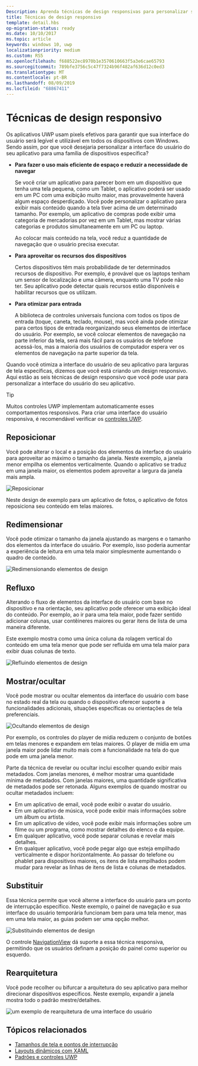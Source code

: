 ```yaml
---
Description: Aprenda técnicas de design responsivas para personalizar seu aplicativo para dispositivos específicos
title: Técnicas de design responsivo
template: detail.hbs
op-migration-status: ready
ms.date: 10/10/2017
ms.topic: article
keywords: windows 10, uwp
localizationpriority: medium
ms.custom: RS5
ms.openlocfilehash: f688522ec8970b1e3570610663f5a3e6cae65793
ms.sourcegitcommit: 789bfe3756c5c47f7324b96f482af636d12c0ed3
ms.translationtype: MT
ms.contentlocale: pt-BR
ms.lasthandoff: 08/09/2019
ms.locfileid: "68867411"
---
```

# <a name="responsive-design-techniques"></a>Técnicas de design responsivo

Os aplicativos UWP usam pixels efetivos para garantir que sua interface do usuário será legível e utilizável em todos os dispositivos com Windows. Sendo assim, por que você desejaria personalizar a interface do usuário do seu aplicativo para uma família de dispositivos específica?

- **Para fazer o uso mais eficiente de espaço e reduzir a necessidade de navegar**

    Se você criar um aplicativo para parecer bom em um dispositivo que tenha uma tela pequena, como um Tablet, o aplicativo poderá ser usado em um PC com uma exibição muito maior, mas provavelmente haverá algum espaço desperdiçado. Você pode personalizar o aplicativo para exibir mais conteúdo quando a tela tiver acima de um determinado tamanho. Por exemplo, um aplicativo de compras pode exibir uma categoria de mercadorias por vez em um Tablet, mas mostrar várias categorias e produtos simultaneamente em um PC ou laptop.

    Ao colocar mais conteúdo na tela, você reduz a quantidade de navegação que o usuário precisa executar.

- **Para aproveitar os recursos dos dispositivos**

    Certos dispositivos têm mais probabilidade de ter determinados recursos de dispositivo. Por exemplo, é provável que os laptops tenham um sensor de localização e uma câmera, enquanto uma TV pode não ter. Seu aplicativo pode detectar quais recursos estão disponíveis e habilitar recursos que os utilizam.

- **Para otimizar para entrada**

    A biblioteca de controles universais funciona com todos os tipos de entrada (toque, caneta, teclado, mouse), mas você ainda pode otimizar para certos tipos de entrada reorganizando seus elementos de interface do usuário. Por exemplo, se você colocar elementos de navegação na parte inferior da tela, será mais fácil para os usuários de telefone acessá-los, mas a maioria dos usuários de computador espera ver os elementos de navegação na parte superior da tela.

Quando você otimiza a interface do usuário de seu aplicativo para larguras de tela específicas, dizemos que você está criando um design responsivo. Aqui estão as seis técnicas de design responsivo que você pode usar para personalizar a interface do usuário do seu aplicativo.

>[!TIP]
> Muitos controles UWP implementam automaticamente esses comportamentos responsivos. Para criar uma interface do usuário responsiva, é recomendável verificar os [controles UWP](../controls-and-patterns/index.md).

## <a name="reposition"></a>Reposicionar

Você pode alterar o local e a posição dos elementos da interface do usuário para aproveitar ao máximo o tamanho da janela. Neste exemplo, a janela menor empilha os elementos verticalmente. Quando o aplicativo se traduz em uma janela maior, os elementos podem aproveitar a largura da janela mais ampla.

![Reposicionar](images/rsp-design/rspd-reposition2.gif)

Neste design de exemplo para um aplicativo de fotos, o aplicativo de fotos reposiciona seu conteúdo em telas maiores.

## <a name="resize"></a>Redimensionar

Você pode otimizar o tamanho da janela ajustando as margens e o tamanho dos elementos da interface do usuário. Por exemplo, isso poderia aumentar a experiência de leitura em uma tela maior simplesmente aumentando o quadro de conteúdo.

![Redimensionando elementos de design](images/rsp-design/rspd-resize2.gif)

## <a name="reflow"></a>Refluxo

Alterando o fluxo de elementos da interface do usuário com base no dispositivo e na orientação, seu aplicativo pode oferecer uma exibição ideal do conteúdo. Por exemplo, ao ir para uma tela maior, pode fazer sentido adicionar colunas, usar contêineres maiores ou gerar itens de lista de uma maneira diferente.

Este exemplo mostra como uma única coluna da rolagem vertical do conteúdo em uma tela menor que pode ser refluída em uma tela maior para exibir duas colunas de texto.

![Refluindo elementos de design](images/rsp-design/rspd_reflow.gif)

## <a name="showhide"></a>Mostrar/ocultar

Você pode mostrar ou ocultar elementos da interface do usuário com base no estado real da tela ou quando o dispositivo oferecer suporte a funcionalidades adicionais, situações específicas ou orientações de tela preferenciais.

![Ocultando elementos de design](images/rsp-design/rspd-revealhide.gif)

Por exemplo, os controles do player de mídia reduzem o conjunto de botões em telas menores e expandem em telas maiores. O player de mídia em uma janela maior pode lidar muito mais com a funcionalidade na tela do que pode em uma janela menor.

Parte da técnica de revelar ou ocultar inclui escolher quando exibir mais metadados. Com janelas menores, é melhor mostrar uma quantidade mínima de metadados. Com janelas maiores, uma quantidade significativa de metadados pode ser retonada. Alguns exemplos de quando mostrar ou ocultar metadados incluem:

- Em um aplicativo de email, você pode exibir o avatar do usuário.
- Em um aplicativo de música, você pode exibir mais informações sobre um álbum ou artista.
- Em um aplicativo de vídeo, você pode exibir mais informações sobre um filme ou um programa, como mostrar detalhes do elenco e da equipe.
- Em qualquer aplicativo, você pode separar colunas e revelar mais detalhes.
- Em qualquer aplicativo, você pode pegar algo que esteja empilhado verticalmente e dispor horizontalmente. Ao passar do telefone ou phablet para dispositivos maiores, os itens de lista empilhados podem mudar para revelar as linhas de itens de lista e colunas de metadados.

## <a name="replace"></a>Substituir

Essa técnica permite que você alterne a interface do usuário para um ponto de interrupção específico. Neste exemplo, o painel de navegação e sua interface do usuário temporária funcionam bem para uma tela menor, mas em uma tela maior, as guias podem ser uma opção melhor.

![Substituindo elementos de design](images/rsp-design/rspd-replace.gif)

O controle [NavigationView](../controls-and-patterns/navigationview.md) dá suporte a essa técnica responsiva, permitindo que os usuários definam a posição do painel como superior ou esquerdo.

## <a name="re-architect"></a>Rearquitetura

Você pode recolher ou bifurcar a arquitetura do seu aplicativo para melhor direcionar dispositivos específicos. Neste exemplo, expandir a janela mostra todo o padrão mestre/detalhes.

![um exemplo de rearquitetura de uma interface do usuário](images/rsp-design/rspd-rearchitect.gif)

## <a name="related-topics"></a>Tópicos relacionados

- [Tamanhos de tela e pontos de interrupção](screen-sizes-and-breakpoints-for-responsive-design.md)
- [Layouts dinâmicos com XAML](layouts-with-xaml.md)
- [Padrões e controles UWP](../controls-and-patterns/index.md)
